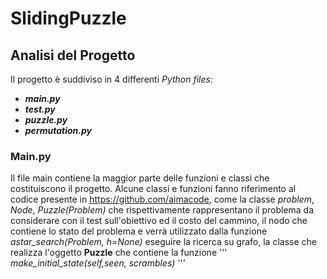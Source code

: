 # SlidingPuzzle

## Analisi del Progetto

Il progetto è suddiviso in 4 differenti *Python files*:
- ***main.py***
- ***test.py***
- ***puzzle.py***
- ***permutation.py***

### Main.py
Il file main contiene la maggior parte delle funzioni e classi che costituiscono il progetto.
Alcune classi e funzioni fanno riferimento al codice presente in https://github.com/aimacode, come la classe *problem*, *Node*, *Puzzle(Problem)* che rispettivamente rappresentano il problema da considerare con il test sull'obiettivo ed il costo del cammino, il nodo che contiene lo stato del problema e verrà utilizzato dalla funzione *astar_search(Problem, h=None)* eseguire la ricerca su grafo, la classe che realizza l'oggetto **Puzzle** che contiene la funzione ''' *make_initial_state(self,seen, scrambles)* '''  


